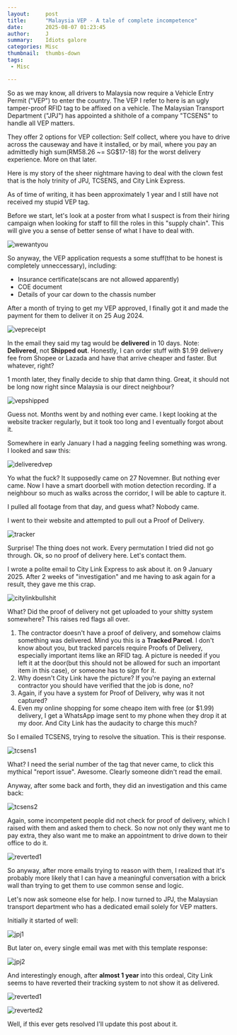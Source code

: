 ```yaml
---
layout:     post
title:      "Malaysia VEP - A tale of complete incompetence"
date:       2025-08-07 01:23:45
author:     J
summary:    Idiots galore
categories: Misc
thumbnail:  thumbs-down
tags:
 - Misc

---
```




So as we may know, all drivers to Malaysia now require a Vehicle Entry Permit ("VEP") to enter the country. The VEP I refer to here is an ugly tamper-proof RFID tag to be affixed on a vehicle. The Malaysian Transport Department ("JPJ") has appointed a shithole of a company "TCSENS" to handle all VEP matters.



They offer 2 options for VEP collection: Self collect, where you have to drive across the causeway and have it installed, or by mail, where you pay an admittedly high sum(RM58.26 ~=  SG$17-18) for the worst delivery experience. More on that later.



Here is my story of the sheer nightmare having to deal with the clown fest that is the holy trinity of JPJ, TCSENS, and City Link Express.



As of time of writing, it has been approximately 1 year and I still have not received my stupid VEP tag.



Before we start, let's look at a poster from what I suspect is from their hiring campaign when looking for staff to fill the roles in this "supply chain". This will give you a sense of better sense of what I have to deal with.

![wewantyou](/images/2025/VEP/wewantyou.jpg)



So anyway, the VEP application requests a some stuff(that to be honest is completely unneccessary), including:

- Insurance certificate(scans are not allowed apparently)
- COE document
- Details of your car down to the chassis number



After a month of trying to get my VEP approved, I finally got it and made the payment for them to deliver it on 25 Aug 2024.

![vepreceipt](/images/2025/VEP/vepreceipt.png)



In the email they said my tag would be **delivered** in 10 days. Note: **Delivered**, not **Shipped out**. Honestly, I can order stuff with $1.99 delivery fee from Shopee or Lazada and have that arrive cheaper and faster. But whatever, right?



1 month later, they finally decide to ship that damn thing. Great, it should not be long now right since Malaysia is our direct neighbour?



![vepshipped](/images/2025/VEP/vepshipped.png)



Guess not. Months went by and nothing ever came. I kept looking at the website tracker regularly, but it took too long and I eventually forgot about it.



Somewhere in early January I had a nagging feeling something was wrong. I looked and saw this:



![deliveredvep](/images/2025/VEP/deliveredvep.png)



Yo what the fuck? It supposedly came on 27 Novemner. But nothing ever came. Now I have a smart doorbell with motion detection recording. If a neighbour so much as walks across the corridor, I will be able to capture it.

I pulled all footage from that day, and guess what? Nobody came.



I went to their website and attempted to pull out a Proof of Delivery.



![tracker](/images/2025/VEP/tracker.png)



Surprise! The thing does not work. Every permutation I tried did not go through. Ok, so no proof of delivery here. Let's contact them.



I wrote a polite email to City Link Express to ask about it. on 9 January 2025. After 2 weeks of "investigation" and me having to ask again for a result, they gave me this crap.



![citylinkbullshit](/images/2025/VEP/citylinkbullshit.png)



What? Did the proof of delivery not get uploaded to your shitty system somewhere? This raises red flags all over.

1. The contractor doesn't have a proof of delivery, and somehow claims something was delivered. Mind you this is a **Tracked Parcel**. I don't know about you, but tracked parcels require Proofs of Delivery, especially important items like an RFID tag. A picture is needed if you left it at the door(but this should not be allowed for such an important item in this case), or someone has to sign for it.
2. Why doesn't City Link have the picture? If you're paying an external contractor you should have verified that the job is done, no?
3. Again, if you have a system for Proof of Delivery, why was it not captured?
4. Even my online shopping for some cheapo item with free (or $1.99) delivery, I get a WhatsApp image sent to my phone when they drop it at my door. And City Link has the audacity to charge this much?



So I emailed TCSENS, trying to resolve the situation. This is their response.



![tcsens1](/images/2025/VEP/tcsens1.png)



What? I need the serial number of the tag that never came, to click this mythical "report issue". Awesome. Clearly someone didn't read the email.



Anyway, after some back and forth, they did an investigation and this came back:

![tcsens2](/images/2025/VEP/tcsens2.png)



Again, some incompetent people did not check for proof of delivery, which I raised with them and asked them to check. So now not only they want me to pay extra, they also want me to make an appointment to drive down to their office to do it.



![reverted1](/images/2025/VEP/reverted1.png)



So anyway, after more emails trying to reason with them, I realized that it's probably more likely that I can have a meaningful conversation with a brick wall than trying to get them to use common sense and logic.



Let's now ask someone else for help. I now turned to JPJ, the Malaysian transport department who has a dedicated email solely for VEP matters.



Initially it started of well:

![jpj1](/images/2025/VEP/jpj1.png)



But later on, every single email was met with this template response:

![jpj2](/images/2025/VEP/jpj2.png)



And interestingly enough, after **almost 1 year** into this ordeal, City Link seems to have reverted their tracking system to not show it as delivered.

![reverted1](/images/2025/VEP/reverted1.png)

![reverted2](/images/2025/VEP/reverted2.png)





Well, if this ever gets resolved I'll update this post about it.